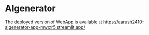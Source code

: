 # AIgenerator
The deployed version of WebApp is available at https://aarush2410-aigenerator-app-mwxrr5.streamlit.app/
